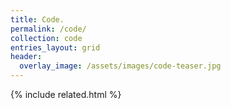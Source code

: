 ```yaml
---
title: Code.
permalink: /code/
collection: code
entries_layout: grid
header:
  overlay_image: /assets/images/code-teaser.jpg
---
```


{% include related.html %}
